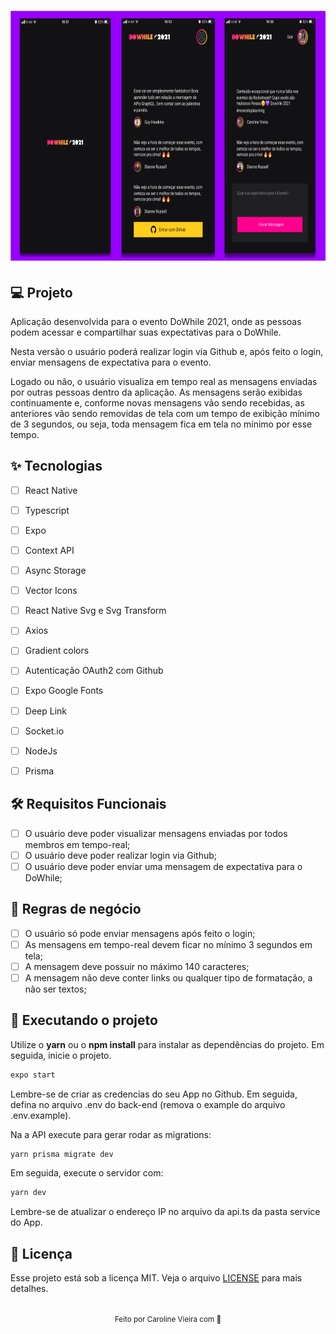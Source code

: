 
<h1 align="center">
  <img alt="nlw_heat_mobile_template "height="400" title="dowhile 2021" src="nlw_heat_mobile_template.png" />
</h1>



## 💻 Projeto
Aplicação desenvolvida para o evento DoWhile 2021, onde as pessoas podem acessar e compartilhar suas expectativas para o DoWhile. 

Nesta versão o usuário poderá realizar login via Github e, após feito o login, enviar mensagens de expectativa para o evento.

Logado ou não, o usuário visualiza em tempo real as mensagens enviadas por outras pessoas dentro da aplicação. As mensagens serão exibidas continuamente e, conforme novas mensagens vão sendo recebidas, as anteriores vão sendo removidas de tela com um tempo de exibição mínimo de 3 segundos, ou seja, toda mensagem fica em tela no mínimo por esse tempo.

## ✨ Tecnologias

-   [ ] React Native
-   [ ] Typescript
-   [ ] Expo
-   [ ] Context API
-   [ ] Async Storage
-   [ ] Vector Icons
-   [ ] React Native Svg e Svg Transform
-   [ ] Axios
-   [ ] Gradient colors
-   [ ] Autenticação OAuth2 com Github
-   [ ] Expo Google Fonts
-   [ ] Deep Link
-   [ ] Socket.io
-   [ ] NodeJs
-   [ ] Prisma


## 🛠️ Requisitos Funcionais 

-   [ ] O usuário deve poder visualizar mensagens enviadas por todos membros em tempo-real;
-   [ ] O usuário deve poder realizar login via Github;
-   [ ] O usuário deve poder enviar uma mensagem de expectativa para o DoWhile;

## 💼 Regras de negócio

- [ ] O usuário só pode enviar mensagens após feito o login;
- [ ] As mensagens em tempo-real devem ficar no mínimo 3 segundos em tela;
- [ ] A mensagem deve possuir no máximo 140 caracteres;
- [ ] A mensagem não deve conter links ou qualquer tipo de formatação, a não ser textos;

## 🎉 Executando o projeto

Utilize o **yarn** ou o **npm install** para instalar as dependências do projeto.
Em seguida, inicie o projeto.

```cl
expo start
```

Lembre-se de criar as credencias do seu App no Github. Em seguida, defina no arquivo .env do back-end (remova o example do arquivo .env.example).

Na a API execute para gerar rodar as migrations:

```cl
yarn prisma migrate dev
```
Em seguida, execute o servidor com:
```cl
yarn dev
```

Lembre-se de atualizar o endereço IP no arquivo da api.ts da pasta service do App.

## 📄 Licença

Esse projeto está sob a licença MIT. Veja o arquivo [LICENSE](LICENSE.md) para mais detalhes.

<br />

<div align="center">
  <small>Feito por Caroline Vieira com 💜 </small>

</div>
